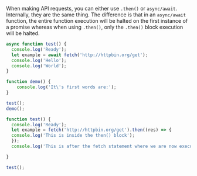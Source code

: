When making API requests, you can either use `.then()` or `async/await`. Internally, they are the same thing.
The difference is that in an `async/await` function, the entire function execution will be halted on the first instance of a promise whereas when using
`.then()`, only the `.then()` block execution will be halted.


```javascript
async function test() {
  console.log('Ready');
  let example = await fetch('http://httpbin.org/get');
  console.log('Hello');
  console.log('World');
}

function demo() {
    console.log('It\'s first words are:');
}

test();
demo();
```

```javascript
function test() {
  console.log('Ready');
  let example = fetch('http://httpbin.org/get').then((res) => {
  console.log('This is inside the then() block');
  });
  console.log('This is after the fetch statement where we are now executing other code that is not asynchronus');

}

test();
```